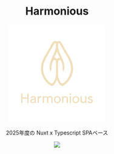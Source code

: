 <div align="center">
    <h1>Harmonious</h1>
    <img src="./public/logo.webp" width="256" />
    <p>
    <div>2025年度の Nuxt x Typescript SPAベース</div>
    </p>
    <img src="https://img.shields.io/github/license/mashape/apistatus.svg" />
</div>
